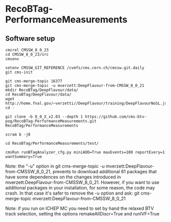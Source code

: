 # RecoBTag-PerformanceMeasurements

## Software setup

```
cmsrel CMSSW_8_0_23
cd CMSSW_8_0_23/src
cmsenv

setenv CMSSW_GIT_REFERENCE /cvmfs/cms.cern.ch/cmssw.git.daily
git cms-init

git cms-merge-topic 16377
git cms-merge-topic -u mverzett:DeepFlavour-from-CMSSW_8_0_21
mkdir RecoBTag/DeepFlavour/data/
cd RecoBTag/DeepFlavour/data/
wget http://home.fnal.gov/~verzetti//DeepFlavour/training/DeepFlavourNoSL.json
cd -

git clone -b 8_0_X_v2.03 --depth 1 https://github.com/cms-btv-pog/RecoBTag-PerformanceMeasurements.git RecoBTag/PerformanceMeasurements

scram b -j8

cd RecoBTag/PerformanceMeasurements/test/

cmsRun runBTagAnalyzer_cfg.py miniAOD=True maxEvents=100 reportEvery=1 wantSummary=True
```
Note: the "-u" option in git cms-merge-topic -u mverzett:DeepFlavour-from-CMSSW_8_0_21, prevents to download additional 61 packages that have some dependences on the changes introduced in mverzett:DeepFlavour-from-CMSSW_8_0_21. However, if you want to use additional packages in your installation, for some reason, the code may crash. In that case it's safer to remove the -u option and ask: git cms-merge-topic mverzett:DeepFlavour-from-CMSSW_8_0_21

Note: if you run on ICHEP MC you need to set by hand the relaxed BTV track selection, setting the options remakeAllDiscr=True and runIVF=True

